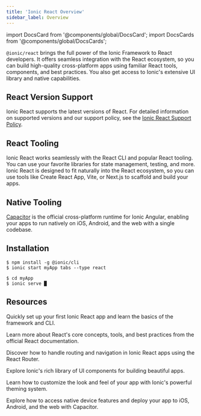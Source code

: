 ```yaml
---
title: 'Ionic React Overview'
sidebar_label: Overview
---
```


<head>
  <title>Ionic React Overview | React Version Support and Tooling</title>
  <meta
    name="description"
    content="@ionic/react combines the Ionic experience with the tooling and APIs tailored to React developers. Learn more about version support and resources in our React Overview."
  />
</head>

import DocsCard from '@components/global/DocsCard';
import DocsCards from '@components/global/DocsCards';

`@ionic/react` brings the full power of the Ionic Framework to React developers. It offers seamless integration with the React ecosystem, so you can build high-quality cross-platform apps using familiar React tools, components, and best practices. You also get access to Ionic's extensive UI library and native capabilities.

## React Version Support

Ionic React supports the latest versions of React. For detailed information on supported versions and our support policy, see the [Ionic React Support Policy](/docs/reference/support#ionic-react).

## React Tooling

Ionic React works seamlessly with the React CLI and popular React tooling. You can use your favorite libraries for state management, testing, and more. Ionic React is designed to fit naturally into the React ecosystem, so you can use tools like Create React App, Vite, or Next.js to scaffold and build your apps.

## Native Tooling

[Capacitor](https://capacitorjs.com) is the official cross-platform runtime for Ionic Angular, enabling your apps to run natively on iOS, Android, and the web with a single codebase.

## Installation

```shell-session
$ npm install -g @ionic/cli
$ ionic start myApp tabs --type react

$ cd myApp
$ ionic serve █
```

## Resources

<DocsCards>

<DocsCard header="Getting Started" href="quickstart" icon="/icons/guide-quickstart-icon.png">
  <p>Quickly set up your first Ionic React app and learn the basics of the framework and CLI.</p>
</DocsCard>

<DocsCard header="React Documentation" href="https://react.dev/learn" icon="/icons/logo-react-icon.png">
  <p>Learn more about React's core concepts, tools, and best practices from the official React documentation.</p>
</DocsCard>

<DocsCard header="Navigation" href="navigation" icon="/icons/component-navigation-icon.png">
  <p>Discover how to handle routing and navigation in Ionic React apps using the React Router.</p>
</DocsCard>

<DocsCard header="Components" href="/docs/components" icon="/icons/guide-components-icon.png">
  <p>Explore Ionic's rich library of UI components for building beautiful apps.</p>
</DocsCard>

<DocsCard header="Theming" href="/docs/theming/basics" icon="/icons/guide-theming-icon.png">
  <p>Learn how to customize the look and feel of your app with Ionic's powerful theming system.</p>
</DocsCard>

<DocsCard header="Capacitor Documentation" href="https://capacitorjs.com/docs/" icon="/icons/guide-capacitor-icon.png">
  <p>Explore how to access native device features and deploy your app to iOS, Android, and the web with Capacitor.</p>
</DocsCard>

</DocsCards>
